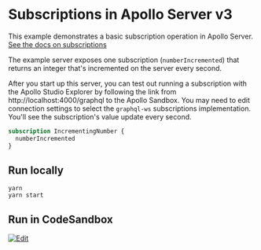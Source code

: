 # Subscriptions in Apollo Server v3

This example demonstrates a basic subscription operation in Apollo Server. [See the docs on subscriptions](https://www.apollographql.com/docs/apollo-server/data/subscriptions/)

The example server exposes one subscription (`numberIncremented`) that returns an integer that's incremented on the server every second.

After you start up this server, you can test out running a subscription with the Apollo Studio Explorer by following the link from http://localhost:4000/graphql to the Apollo Sandbox. You may need to edit connection settings to select the `graphql-ws` subscriptions implementation. You'll see the subscription's value update every second.

```graphql
subscription IncrementingNumber {
  numberIncremented
}
```

## Run locally

```shell
yarn
yarn start
```

## Run in CodeSandbox

<a href="https://codesandbox.io/s/github/apollographql/docs-examples/tree/main/apollo-server/v3/subscriptions-graphql-ws?fontsize=14&hidenavigation=1&initialpath=%2Fgraphql&theme=dark">
  <img alt="Edit" src="https://codesandbox.io/static/img/play-codesandbox.svg">
</a>

